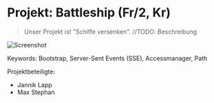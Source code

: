 # Projekt: Battleship (Fr/2, Kr)

> Unser Projekt ist "Schiffe versenken". //TODO: Beschreibung

![Screenshot](Screenshot.png)

Keywords: Bootstrap, Server-Sent Events (SSE), Accessmanager, Path

Projektbeteiligte:

* Jannik Lapp
* Max Stephan


<Inhaltsverzeichnis>
